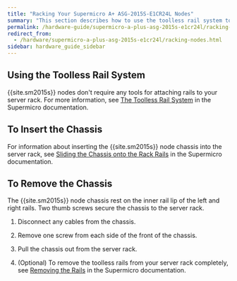 ```yaml
---
title: "Racking Your Supermicro A+ ASG-2015S-E1CR24L Nodes"
summary: "This section describes how to use the toolless rail system to attach the rails to a server rack and install Supermicro 2015s nodes in a data center."
permalink: /hardware-guide/supermicro-a-plus-asg-2015s-e1cr24l/racking-nodes.html
redirect_from:
  - /hardware/supermicro-a-plus-asg-2015s-e1cr24l/racking-nodes.html
sidebar: hardware_guide_sidebar
---
```


## Using the Toolless Rail System
{{site.sm2015s}} nodes don't require any tools for attaching rails to your server rack. For more information, see [The Toolless Rail System](https://www.supermicro.com/manuals/superserver/1U/MNL-2436.pdf#page=18) in the Supermicro documentation.


## To Insert the Chassis
For information about inserting the {{site.sm2015s}} node chassis into the server rack, see [Sliding the Chassis onto the Rack Rails](https://www.supermicro.com/manuals/superserver/1U/MNL-2436.pdf#page=21) in the Supermicro documentation.


## To Remove the Chassis
The {{site.sm2015s}} node chassis rest on the inner rail lip of the left and right rails. Two thumb screws secure the chassis to the server rack.

1. Disconnect any cables from the chassis. 

1. Remove one screw from each side of the front of the chassis.

1. Pull the chassis out from the server rack.

1. (Optional) To remove the toolless rails from your server rack completely, see [Removing the Rails](https://www.supermicro.com/manuals/superserver/1U/MNL-2436.pdf#page=22) in the Supermicro documentation.
